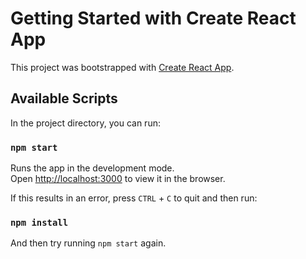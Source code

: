 # Getting Started with Create React App

This project was bootstrapped with [Create React App](https://github.com/facebook/create-react-app).

## Available Scripts

In the project directory, you can run:

### `npm start`

Runs the app in the development mode.\
Open [http://localhost:3000](http://localhost:3000) to view it in the browser.

If this results in an error, press `CTRL` + `C` to quit and then run:

### `npm install`

And then try running `npm start` again.

